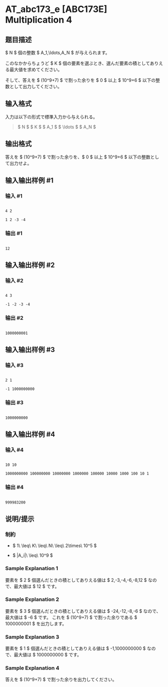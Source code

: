 # AT_abc173_e [ABC173E] Multiplication 4

## 题目描述

[problemUrl]: https://atcoder.jp/contests/abc173/tasks/abc173_e

$ N $ 個の整数 $ A_1,\ldots,A_N $ が与えられます。

このなかからちょうど $ K $ 個の要素を選ぶとき、選んだ要素の積としてありえる最大値を求めてください。

そして、答えを $ (10^9+7) $ で割った余りを $ 0 $ 以上 $ 10^9+6 $ 以下の整数として出力してください。

## 输入格式

入力は以下の形式で標準入力から与えられる。

> $ N $ $ K $ $ A_1 $ $ \ldots $ $ A_N $

## 输出格式

答えを $ (10^9+7) $ で割った余りを、$ 0 $ 以上 $ 10^9+6 $ 以下の整数として出力せよ。

## 输入输出样例 #1

### 输入 #1

```
4 2
1 2 -3 -4
```

### 输出 #1

```
12
```

## 输入输出样例 #2

### 输入 #2

```
4 3
-1 -2 -3 -4
```

### 输出 #2

```
1000000001
```

## 输入输出样例 #3

### 输入 #3

```
2 1
-1 1000000000
```

### 输出 #3

```
1000000000
```

## 输入输出样例 #4

### 输入 #4

```
10 10
1000000000 100000000 10000000 1000000 100000 10000 1000 100 10 1
```

### 输出 #4

```
999983200
```

## 说明/提示

### 制約

- $ 1\ \leq\ K\ \leq\ N\ \leq\ 2\times\ 10^5 $
- $ |A_i|\ \leq\ 10^9 $

### Sample Explanation 1

要素を $ 2 $ 個選んだときの積としてありえる値は $ 2,-3,-4,-6,-8,12 $ なので、最大値は $ 12 $ です。

### Sample Explanation 2

要素を $ 3 $ 個選んだときの積としてありえる値は $ -24,-12,-8,-6 $ なので、最大値は $ -6 $ です。 これを $ (10^9+7) $ で割った余りである $ 1000000001 $ を出力します。

### Sample Explanation 3

要素を $ 1 $ 個選んだときの積としてありえる値は $ -1,1000000000 $ なので、最大値は $ 1000000000 $ です。

### Sample Explanation 4

答えを $ (10^9+7) $ で割った余りを出力してください。